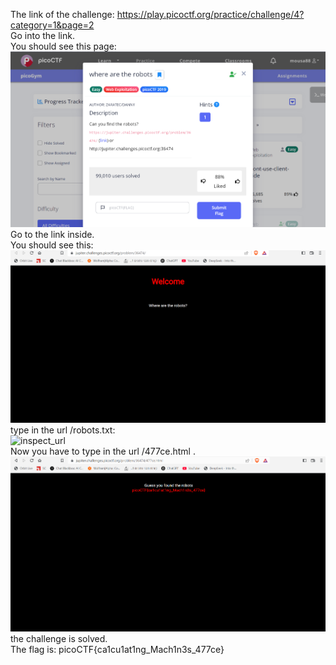 The link of the challenge: https://play.picoctf.org/practice/challenge/4?category=1&page=2  
Go into the link.  
You should see this page:  
![challenge](./img/game.png)  
Go to the link inside.  
You should see this:  
![enter_url](./img/main.png)  
type in the url /robots.txt:  
![inspect_url](./img/url1.png)  
Now you have to type in the url /477ce.html .  
![solved](./img/url2.png)
the challenge is solved.  
The flag is: picoCTF{ca1cu1at1ng_Mach1n3s_477ce}
